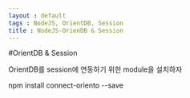 ```yaml
---
layout : default
tags : NodeJS, OrientDB, Session
title : NodeJS-OrienDB & Session
---
```


#OrientDB & Session

OrientDB를 session에 연동하기 위한 module을 설치하자

npm install connect-oriento --save

